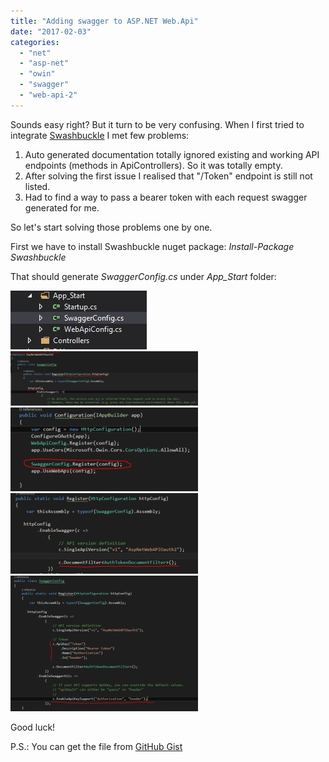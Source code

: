 ```yaml
---
title: "Adding swagger to ASP.NET Web.Api"
date: "2017-02-03"
categories: 
  - "net"
  - "asp-net"
  - "owin"
  - "swagger"
  - "web-api-2"
---
```


  

Sounds easy right? But it turn to be very confusing. When I first tried to integrate [Swashbuckle](https://github.com/domaindrivendev/Swashbuckle) I met few problems:

1. Auto generated documentation totally ignored existing and working API endpoints (methods in ApiControllers). So it was totally empty.
2. After solving the first issue I realised that "/Token" endpoint is still not listed.
3. Had to find a way to pass a bearer token with each request swagger generated for me.

So let's start solving those problems one by one.

First we have to install Swashbuckle nuget package: _Install-Package Swashbuckle_

That should generate _SwaggerConfig.cs_ under _App\_Start_ folder:

  

![swashbuckle swagger](/images/2017-02-03-adding-swagger-to-asp-net-web-api/2.jpg)![swashbuckle swagger](/images/2017-02-03-adding-swagger-to-asp-net-web-api/3.jpg)![](/images/2017-02-03-adding-swagger-to-asp-net-web-api/4.jpg)![](/images/2017-02-03-adding-swagger-to-asp-net-web-api/5.jpg)![](/images/2017-02-03-adding-swagger-to-asp-net-web-api/6.jpg)

  
Good luck!  
  
P.S.: You can get the file from [GitHub Gist](https://gist.github.com/yuv4ik/8e41b47d3ad3d54827cac0808cf19e98)
